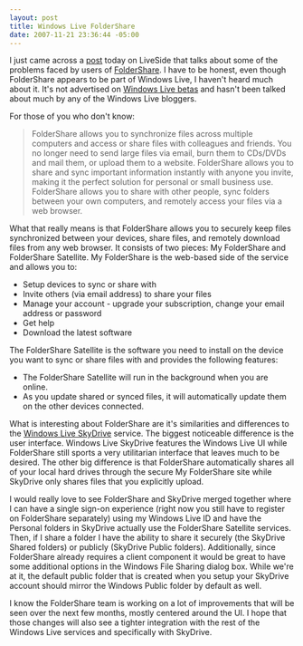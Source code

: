 ```yaml
---
layout: post
title: Windows Live FolderShare
date: 2007-11-21 23:36:44 -05:00
---
```


I just came across a [post](http://feeds.feedburner.com/~r/liveside/~3/187949460/foldershare-admits-problems-promises-improvements-soon.aspx) today on LiveSide that talks about some of the problems faced by users of [FolderShare](www.foldershare.com). I have to be honest, even though FolderShare appears to be part of Windows Live, I haven't heard much about it. It's not advertised on [Windows Live betas](http://get.live.com/betas/home) and hasn't been talked about much by any of the Windows Live bloggers.

For those of you who don't know:

> FolderShare allows you to synchronize files across multiple computers and access or share files with colleagues and friends. You no longer need to send large files via email, burn them to CDs/DVDs and mail them, or upload them to a website. FolderShare allows you to share and sync important information instantly with anyone you invite, making it the perfect solution for personal or small business use. FolderShare allows you to share with other people, sync folders between your own computers, and remotely access your files via a web browser.

What that really means is that FolderShare allows you to securely keep files synchronized between your devices, share files, and remotely download files from any web browser. It consists of two pieces: My FolderShare and FolderShare Satellite. My FolderShare is the web-based side of the service and allows you to:

*   Setup devices to sync or share with 
*   Invite others (via email address) to share your files 
*   Manage your account - upgrade your subscription, change your email address or password 
*   Get help 
*   Download the latest software 

The FolderShare Satellite is the software you need to install on the device you want to sync or share files with and provides the following features:

*   The FolderShare Satellite will run in the background when you are online.  
*   As you update shared or synced files, it will automatically update them on the other devices connected. 

What is interesting about FolderShare are it's similarities and differences to the [Windows Live SkyDrive](http://skydrive.live.com/) service. The biggest noticeable difference is the user interface. Windows Live SkyDrive features the Windows Live UI while FolderShare still sports a very utilitarian interface that leaves much to be desired. The other big difference is that FolderShare automatically shares all of your local hard drives through the secure My FolderShare site while SkyDrive only shares files that you explicitly upload.

I would really love to see FolderShare and SkyDrive merged together where I can have a single sign-on experience (right now you still have to register on FolderShare separately) using my Windows Live ID and have the Personal folders in SkyDrive actually use the FolderShare Satellite services. Then, if I share a folder I have the ability to share it securely (the SkyDrive Shared folders) or publicly (SkyDrive Public folders). Additionally, since FolderShare already requires a client component it would be great to have some additional options in the Windows File Sharing dialog box. While we're at it, the default public folder that is created when you setup your SkyDrive account should mirror the Windows Public folder by default as well.

I know the FolderShare team is working on a lot of improvements that will be seen over the next few months, mostly centered around the UI. I hope that those changes will also see a tighter integration with the rest of the Windows Live services and specifically with SkyDrive.
